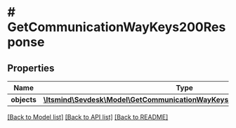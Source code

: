 # # GetCommunicationWayKeys200Response

## Properties

Name | Type | Description | Notes
------------ | ------------- | ------------- | -------------
**objects** | [**\Itsmind\Sevdesk\Model\GetCommunicationWayKeys200ResponseObjectsInner[]**](GetCommunicationWayKeys200ResponseObjectsInner.md) |  | [optional]

[[Back to Model list]](../../README.md#models) [[Back to API list]](../../README.md#endpoints) [[Back to README]](../../README.md)
